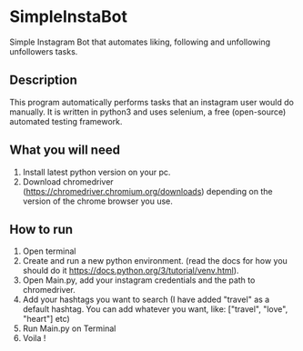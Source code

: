 # SimpleInstaBot
Simple Instagram Bot that automates liking, following and unfollowing unfollowers tasks.

## Description
This program automatically performs tasks that an instagram user would do manually. It is written in python3 and uses selenium, a free (open-source) automated testing framework.

## What you will need
1. Install latest python version on your pc.
2. Download chromedriver (https://chromedriver.chromium.org/downloads) depending on the version of the chrome browser you use.

## How to run
1. Open terminal
2. Create and run a new python environment. (read the docs for how you should do it https://docs.python.org/3/tutorial/venv.html).
3. Open Main.py, add your instagram credentials and the path to chromedriver.
4. Add your hashtags you want to search (I have added "travel" as a default hashtag. You can add whatever you want, like: ["travel", "love", "heart"] etc)
5. Run Main.py on Terminal
6. Voila !
